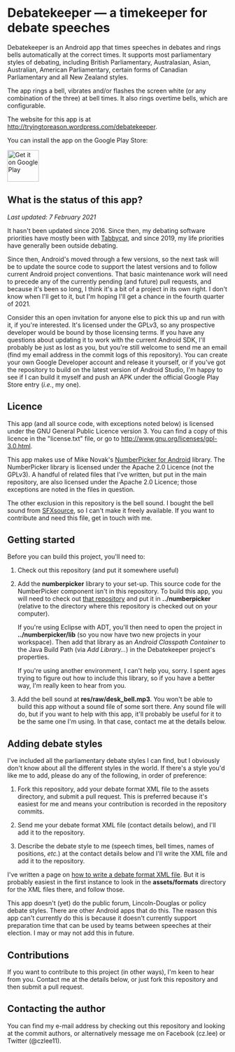 Debatekeeper &mdash; a timekeeper for debate speeches
=====================================================

Debatekeeper is an Android app that times speeches in debates and rings bells
automatically at the correct times.  It supports most parliamentary styles
of debating, including British Parliamentary, Australasian, Asian, Australian,
American Parliamentary, certain forms of Canadian Parliamentary and
all New Zealand styles.

The app rings a bell, vibrates and/or flashes the screen white (or any
combination of the three) at bell times.  It also rings overtime bells,
which are configurable.

The website for this app is at http://tryingtoreason.wordpress.com/debatekeeper.

You can install the app on the Google Play Store:

<a href='https://play.google.com/store/apps/details?id=net.czlee.debatekeeper&pcampaignid=pcampaignidMKT-Other-global-all-co-prtnr-py-PartBadge-Mar2515-1'><img alt='Get it on Google Play' height='72px' src='https://play.google.com/intl/en_us/badges/static/images/badges/en_badge_web_generic.png'/></a>

What is the status of this app?
-------------------------------
_Last updated: 7 February 2021_

It hasn't been updated since 2016. Since then, my debating software priorities
have mostly been with [Tabbycat](https://github.com/TabbycatDebate/tabbycat),
and since 2019, my life priorities have generally been outside debating.

Since then, Android's moved through a few versions, so the next task will be
to update the source code to support the latest versions and to follow current
Android project conventions. That basic maintenance work will need to precede
any of the currently pending (and future) pull requests, and because it's been
so long, I think it's a bit of a project in its own right. I don't know when 
I'll get to it, but I'm hoping I'll get a chance in the fourth quarter of
2021.

Consider this an open invitation for anyone else to pick this up and run with
it, if you're interested. It's licensed under the GPLv3, so any prospective
developer would be bound by those licensing terms. If you have any questions
about updating it to work with the current Android SDK, I'll probably be just
as lost as you, but you're still welcome to send me an email (find my email
address in the commit logs of this repository). You can create your own
Google Developer account and release it yourself, or if you've got the
repository to build on the latest version of Android Studio, I'm happy to see
if I can build it myself and push an APK under the official Google Play Store
entry (_i.e._, my one).

Licence
-------
This app (and all source code, with exceptions noted below) is licensed under
the GNU General Public Licence version 3.  You can find a copy of this licence
in the "license.txt" file, or go to http://www.gnu.org/licenses/gpl-3.0.html.

This app makes use of Mike Novak's
[NumberPicker for Android](https://github.com/mrn/numberpicker) library.
The NumberPicker library is licensed under the Apache 2.0 Licence (not
the GPLv3).  A handful of related files that I've written, but put in the
main repository, are also licensed under the Apache 2.0 Licence; those exceptions
are noted in the files in question.

The other exclusion in this repository is the bell sound.  I bought the bell
sound from [SFXsource](http://www.sfxsource.com/), so I can't make it freely
available.  If you want to contribute and need this file, get in touch with me.

Getting started
---------------
Before you can build this project, you'll need to:

1. Check out this repository (and put it somewhere useful)

2. Add the **numberpicker** library to your set-up.
This source code for the NumberPicker component isn't in this repository.
To build this app, you will need to check out [that repository](https://github.com/mrn/numberpicker)
and put it in **../numberpicker** (relative to the directory where this
repository is checked out on your computer).

	If you're using Eclipse with ADT, you'll then need to open the project in
	**../numberpicker/lib** (so you	now have two new projects in your workspace).
	Then add that library as an *Android Classpath Container* to the Java Build
	Path (via *Add Library&hellip;*) in the Debatekeeper project's properties.

	If you're using another environment, I can't help you,
	sorry.  I spent ages trying to figure out how to include this library, so
	if you have a better way, I'm really keen to hear from you.

3. Add the bell sound at **res/raw/desk_bell.mp3**.  You won't be able to build
this app without a sound file of some sort there.  Any sound file will do, but
if you want to help with this app, it'll probably be useful for it to be the same
one I'm using.  In that case, contact me at the details below.

Adding debate styles
--------------------
I've included all the parliamentary debate styles I can find, but I
obviously don't know about all the different styles in the world.  If
there's a style you'd like me to add, please do any of the following,
in order of preference:

1. Fork this repository, add your debate format XML file to the assets
directory, and submit a pull request.  This is preferred because it's
easiest for me and means your contribution is recorded in the
repository commits.

2. Send me your debate format XML file (contact details below), and
I'll add it to the repository.

3. Describe the debate style to me (speech times, bell times, names
of positions, _etc._) at the contact details below and I'll write
the XML file and add it to the repository.

I've written a page on [how to write a debate format XML file](http://tryingtoreason.wordpress.com/debatekeeper/writing-your-own-debate-format-xml-file/).
But it is probably easiest in the first instance to look in the **assets/formats**
directory for the XML files there, and follow those.

This app doesn't (yet) do the public forum, Lincoln-Douglas or policy
debate styles.  There are other Android apps that do this.  The reason
this app can't currently do this is because it doesn't currently support
preparation time that can be used by teams between speeches at their
election.  I may or may not add this in future.

Contributions
-------------
If you want to contribute to this project (in other ways), I'm keen to
hear from you.  Contact me at the details below, or just fork this
repository and then submit a pull request.

Contacting the author
---------------------
You can find my e-mail address by checking out this repository and
looking at the commit authors, or alternatively message me on
Facebook (cz.lee) or Twitter (@czlee11).
